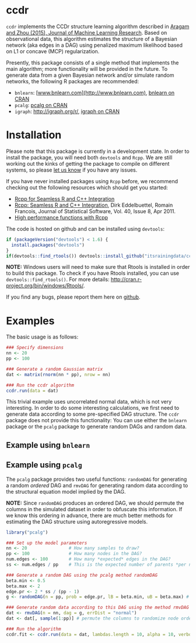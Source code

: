 <!-- README.md is generated from README.Rmd. Please edit that file -->
ccdr
====

`ccdr` implements the CCDr structure learning algorithm described in [Aragam and Zhou (2015), Journal of Machine Learning Research](http://arxiv.org/abs/1401.0852). Based on observational data, this algorithm estimates the structure of a Bayesian network (aka edges in a DAG) using penalized maximum likelihood based on L1 or concave (MCP) regularization.

Presently, this package consists of a single method that implements the main algorithm; more functionality will be provided in the future. To generate data from a given Bayesian network and/or simulate random networks, the following R packages are recommended:

-   `bnlearn`: [www.bnlearn.com](http://www.bnlearn.com), [bnlearn on CRAN](http://cran.r-project.org/web/packages/bnlearn/index.html)
-   `pcalg`: [pcalg on CRAN](http://cran.r-project.org/web/packages/pcalg/index.html)
-   `igraph`: [<http://igraph.org/r/>](http://igraph.org/r/), [igraph on CRAN](http://cran.r-project.org/web/packages/igraph/index.html)

Installation
============

Please note that this package is currently in a development state. In order to install the package, you will need both `devtools` and `Rcpp`. We are still working out the kinks of getting the package to compile on different systems, so please [let us know](https://github.com/itsrainingdata/ccdr/issues) if you have any issues.

If you have never installed packages using `Rcpp` before, we recommend checking out the following resources which should get you started:

-   [Rcpp for Seamless R and C++ Integration](http://www.rcpp.org)
-   [Rcpp: Seamless R and C++ Integration](http://www.jstatsoft.org/v40/i08/), Dirk Eddelbuettel, Romain Francois, Journal of Statistical Software, Vol. 40, Issue 8, Apr 2011.
-   [High performance functions with Rcpp](http://adv-r.had.co.nz/Rcpp.html)

The code is hosted on github and can be installed using `devtools`:

``` r
if (packageVersion("devtools") < 1.6) {
  install.packages("devtools")
}
if(devtools::find_rtools()) devtools::install_github("itsrainingdata/ccdr")
```

**NOTE:** Windows users will need to make sure that Rtools is installed in order to build this package. To check if you have Rtools installed, you can use `devtools::find_rtools()`. For more details: [<http://cran.r-project.org/bin/windows/Rtools/>](http://cran.r-project.org/bin/windows/Rtools/).

If you find any bugs, please report them here on [github](https://github.com/itsrainingdata/ccdr/issues).

Examples
========

The basic usage is as follows:

``` r
### Specify dimensions
nn <- 20
pp <- 100

### Generate a random Gaussian matrix
dat <- matrix(rnorm(nn * pp), nrow = nn)

### Run the ccdr algorithm
ccdr.run(data = dat)
```

This trivial example uses uncorrelated normal data, which is not very interesting. In order to do some interesting calculations, we first need to generate data according to some pre-specified DAG structure. The `ccdr` package does not provide this functionality: You can use either the `bnlearn` package or the `pcalg` package to generate random DAGs and random data.

Example using `bnlearn`
-----------------------

Example using `pcalg`
---------------------

The `pcalg` package provides two useful functions: `randomDAG` for generating a random *ordered* DAG and `rmvDAG` for generating random data according to the structural equation model implied by the DAG.

**NOTE:** Since `randomDAG` produces an ordered DAG, we should permute the columns in the simulated dataset in order to obfuscate this information. If we know this ordering in advance, there are much better methods for estimating the DAG structure using autoregressive models.

``` r
library("pcalg")

### Set up the model parameters
nn <- 20                # How many samples to draw?
pp <- 100               # How many nodes in the DAG?
num.edges <- 100        # How many *expected* edges in the DAG?
ss <- num.edges / pp    # This is the expected number of parents *per node*

### Generate a random DAG using the pcalg method randomDAG
beta.min <- 0.5
beta.max <- 2
edge.pr <- 2 * ss / (pp - 1)
g <- randomDAG(n = pp, prob = edge.pr, lB = beta.min, uB = beta.max) # Note that the edge weights are selected at random here!

### Generate random data according to this DAG using the method rmvDAG
dat <- rmvDAG(n = nn, dag = g, errDist = "normal")
dat <- dat[, sample(1:pp)] # permute the columns to randomize node ordering

### Run the algorithm
ccdr.fit <- ccdr.run(data = dat, lambdas.length = 10, alpha = 10, verbose = FALSE)
```
